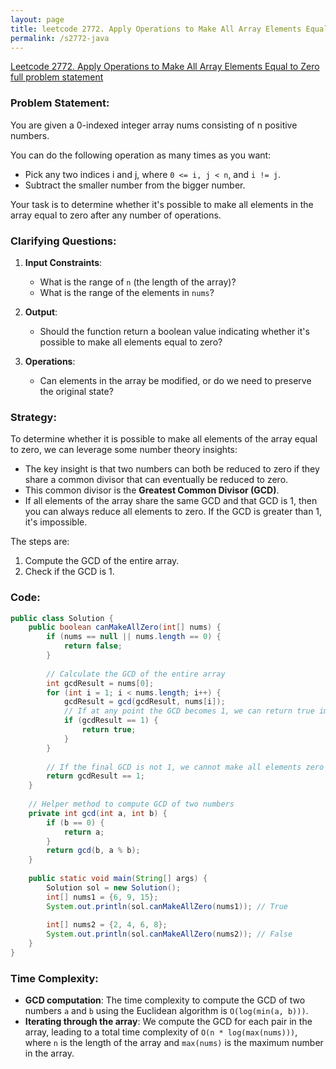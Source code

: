 ```yaml
---
layout: page
title: leetcode 2772. Apply Operations to Make All Array Elements Equal to Zero
permalink: /s2772-java
---
```

[Leetcode 2772. Apply Operations to Make All Array Elements Equal to Zero full problem statement](https://algoadvance.github.io/algoadvance/l2772)
### Problem Statement:
You are given a 0-indexed integer array nums consisting of n positive numbers.

You can do the following operation as many times as you want:

- Pick any two indices i and j, where `0 <= i, j < n`, and `i != j`.
- Subtract the smaller number from the bigger number.

Your task is to determine whether it's possible to make all elements in the array equal to zero after any number of operations.

### Clarifying Questions:
1. **Input Constraints**:
    - What is the range of `n` (the length of the array)?
    - What is the range of the elements in `nums`?

2. **Output**:
    - Should the function return a boolean value indicating whether it's possible to make all elements equal to zero?

3. **Operations**:
    - Can elements in the array be modified, or do we need to preserve the original state?

### Strategy:
To determine whether it is possible to make all elements of the array equal to zero, we can leverage some number theory insights:
- The key insight is that two numbers can both be reduced to zero if they share a common divisor that can eventually be reduced to zero.
- This common divisor is the **Greatest Common Divisor (GCD)**.
- If all elements of the array share the same GCD and that GCD is 1, then you can always reduce all elements to zero. If the GCD is greater than 1, it's impossible.

The steps are:
1. Compute the GCD of the entire array.
2. Check if the GCD is 1.
   
### Code:
```java
public class Solution {
    public boolean canMakeAllZero(int[] nums) {
        if (nums == null || nums.length == 0) {
            return false;
        }
        
        // Calculate the GCD of the entire array
        int gcdResult = nums[0];
        for (int i = 1; i < nums.length; i++) {
            gcdResult = gcd(gcdResult, nums[i]);
            // If at any point the GCD becomes 1, we can return true immediately
            if (gcdResult == 1) {
                return true;
            }
        }
        
        // If the final GCD is not 1, we cannot make all elements zero
        return gcdResult == 1;
    }
    
    // Helper method to compute GCD of two numbers
    private int gcd(int a, int b) {
        if (b == 0) {
            return a;
        }
        return gcd(b, a % b);
    }
    
    public static void main(String[] args) {
        Solution sol = new Solution();
        int[] nums1 = {6, 9, 15};
        System.out.println(sol.canMakeAllZero(nums1)); // True
        
        int[] nums2 = {2, 4, 6, 8};
        System.out.println(sol.canMakeAllZero(nums2)); // False
    }
}
```

### Time Complexity:
- **GCD computation**: The time complexity to compute the GCD of two numbers `a` and `b` using the Euclidean algorithm is `O(log(min(a, b)))`.
- **Iterating through the array**: We compute the GCD for each pair in the array, leading to a total time complexity of `O(n * log(max(nums)))`, where `n` is the length of the array and `max(nums)` is the maximum number in the array.